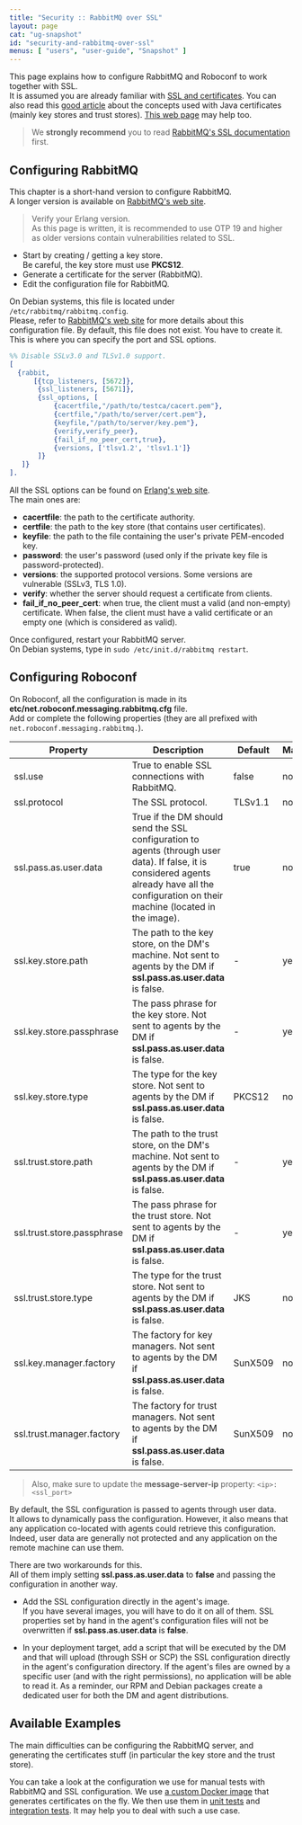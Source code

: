 ```yaml
---
title: "Security :: RabbitMQ over SSL"
layout: page
cat: "ug-snapshot"
id: "security-and-rabbitmq-over-ssl"
menus: [ "users", "user-guide", "Snapshot" ]
---
```


This page explains how to configure RabbitMQ and Roboconf to work together with SSL.  
It is assumed you are already familiar with [SSL and certificates](security-ssl-and-certificates.html).
You can also read this [good article](http://javarevisited.blogspot.fr/2012/09/difference-between-truststore-vs-keyStore-Java-SSL.html)
about the concepts used with Java certificates (mainly key stores and trust stores).
[This web page](https://www.javacodegeeks.com/2014/07/java-keystore-tutorial.html#self) may help too.

> We **strongly recommend** you to read [RabbitMQ's SSL documentation](https://www.rabbitmq.com/ssl.html) first.


## Configuring RabbitMQ

This chapter is a short-hand version to configure RabbitMQ.  
A longer version is available on [RabbitMQ's web site](https://www.rabbitmq.com/ssl.html).

> Verify your Erlang version.  
> As this page is written, it is recommended to use OTP 19 and higher as older versions
> contain vulnerabilities related to SSL. 

* Start by creating / getting a key store.  
Be careful, the key store must use **PKCS12**.
* Generate a certificate for the server (RabbitMQ).
* Edit the configuration file for RabbitMQ.

On Debian systems, this file is located under `/etc/rabbitmq/rabbitmq.config`.  
Please, refer to [RabbitMQ's web site](https://www.rabbitmq.com/configure.html#configuration-file)
for more details about this configuration file. By default, this file does not exist.
You have to create it. This is where you can specify the port and SSL options.

```erl
%% Disable SSLv3.0 and TLSv1.0 support.
[
  {rabbit,
      [{tcp_listeners, [5672]},
       {ssl_listeners, [5671]},
       {ssl_options, [
           {cacertfile,"/path/to/testca/cacert.pem"},
           {certfile,"/path/to/server/cert.pem"},
           {keyfile,"/path/to/server/key.pem"},
           {verify,verify_peer},
           {fail_if_no_peer_cert,true},
           {versions, ['tlsv1.2', 'tlsv1.1']}
       ]}
   ]}
].
```

All the SSL options can be found on [Erlang's web site](http://erlang.org/doc/man/ssl.html).  
The main ones are:

* **cacertfile**: the path to the certificate authority.
* **certfile**: the path to the key store (that contains user certificates).
* **keyfile**: the path to the file containing the user's private PEM-encoded key.
* **password**: the user's password (used only if the private key file is password-protected).
* **versions**: the supported protocol versions. Some versions are vulnerable (SSLv3, TLS 1.0).
* **verify**: whether the server should request a certificate from clients.
* **fail_if_no_peer_cert**: when true, the client must a valid (and non-empty) certificate. When false, the client
must have a valid certificate or an empty one (which is considered as valid).

Once configured, restart your RabbitMQ server.  
On Debian systems, type in `sudo /etc/init.d/rabbitmq restart`.


## Configuring Roboconf

On Roboconf, all the configuration is made in its **etc/net.roboconf.messaging.rabbitmq.cfg** file.  
Add or complete the following properties (they are all prefixed with `net.roboconf.messaging.rabbitmq.`).

| Property | Description | Default | Mandatory |
| --- | --- | --- | --- |
| ssl.use | True to enable SSL connections with RabbitMQ. | false | no |
| ssl.protocol | The SSL protocol. | TLSv1.1 | no |
| ssl.pass.as.user.data | True if the DM should send the SSL configuration to agents (through user data). If false, it is considered agents already have all the configuration on their machine (located in the image). | true | no |
| ssl.key.store.path | The path to the key store, on the DM's machine. Not sent to agents by the DM if **ssl.pass.as.user.data** is false. | - | yes |
| ssl.key.store.passphrase | The pass phrase for the key store. Not sent to agents by the DM if **ssl.pass.as.user.data** is false. | - | yes |
| ssl.key.store.type | The type for the key store. Not sent to agents by the DM if **ssl.pass.as.user.data** is false. | PKCS12 | no |
| ssl.trust.store.path | The path to the trust store, on the DM's machine. Not sent to agents by the DM if **ssl.pass.as.user.data** is false. | - | yes |
| ssl.trust.store.passphrase | The pass phrase for the trust store. Not sent to agents by the DM if **ssl.pass.as.user.data** is false. | - | yes |
| ssl.trust.store.type | The type for the trust store. Not sent to agents by the DM if **ssl.pass.as.user.data** is false. | JKS | no |
| ssl.key.manager.factory | The factory for key managers. Not sent to agents by the DM if **ssl.pass.as.user.data** is false. | SunX509 | no |
| ssl.trust.manager.factory | The factory for trust managers. Not sent to agents by the DM if **ssl.pass.as.user.data** is false. | SunX509 | no |

> Also, make sure to update the **message-server-ip** property: `<ip>:<ssl_port>`

By default, the SSL configuration is passed to agents through user data.  
It allows to dynamically pass the configuration. However, it also means that any application co-located with agents could retrieve this configuration.
Indeed, user data are generally not protected and any application on the remote machine can use them.

There are two workarounds for this.  
All of them imply setting **ssl.pass.as.user.data** to **false** and passing the configuration in another way.

* Add the SSL configuration directly in the agent's image.  
If you have several images, you will have to do it on all of them. SSL properties set by hand in the agent's configuration
files will not be overwritten if **ssl.pass.as.user.data** is **false**.

* In your deployment target, add a script that will be executed by the DM and that will upload (through SSH or SCP)
the SSL configuration directly in the agent's configuration directory. If the agent's files are owned by a specific user
(and with the right permissions), no application will be able to read it. As a reminder, our RPM and Debian packages create
a dedicated user for both the DM and agent distributions.


## Available Examples

The main difficulties can be configuring the RabbitMQ server, and generating the certificates stuff
(in particular the key store and the trust store). 

You can take a look at the configuration we use for manual tests with RabbitMQ and SSL configuration.
We use [a custom Docker image](https://github.com/roboconf/rabbitmq-with-ssl-in-docker)
that generates certificates on the fly. We then use them in
[unit tests](https://github.com/roboconf/roboconf-platform/blob/master/core/roboconf-messaging-rabbitmq/src/test/java/net/roboconf/messaging/rabbitmq/internal/RabbitMqTestWithSsl.java)
and
[integration tests](https://github.com/roboconf/roboconf-platform/blob/master/miscellaneous/roboconf-integration-tests-dm-with-agents-in-memory/src/test/java/net/roboconf/integration/tests/dm/with/agents/in/memory/messaging/AgentInMemoryWithRabbitMqAndSslTest.java).
It may help you to deal with such a use case.
